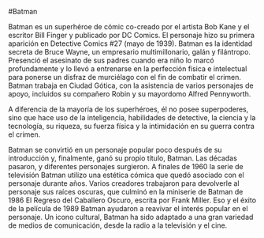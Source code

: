 #Batman

Batman es un superhéroe de cómic co-creado por el artista Bob Kane y el escritor Bill Finger y publicado por DC Comics. El personaje hizo su primera aparición en Detective Comics #27 (mayo de 1939). Batman es la identidad secreta de Bruce Wayne, un empresario multimillonario, galán y filántropo. Presenció el asesinato de sus padres cuando era niño lo marcó profundamente y lo llevó a entrenarse en la perfección física e intelectual para ponerse un disfraz de murciélago con el fin de combatir el crimen. Batman trabaja en Ciudad Gótica, con la asistencia de varios personajes de apoyo, incluidos su compañero Robin y su mayordomo Alfred Pennyworth.

A diferencia de la mayoría de los superhéroes, él no posee superpoderes, sino que hace uso de la inteligencia, habilidades de detective, la ciencia y la tecnología, su riqueza, su fuerza física y la intimidación en su guerra contra el crimen.

Batman se convirtió en un personaje popular poco después de su introducción y, finalmente, ganó su propio título, Batman. Las décadas pasaron, y diferentes personajes surgieron. A finales de 1960 la serie de televisión Batman utilizo una estética cómica que quedó asociado con el personaje durante años. Varios creadores trabajaron para devolverle al personaje sus raíces oscuras, que culminó en la miniserie de Batman de 1986 El Regreso del Caballero Oscuro, escrita por Frank Miller. Eso y el éxito de la película de 1989 Batman ayudaron a reavivar el interés popular en el personaje. Un icono cultural, Batman ha sido adaptado a una gran variedad de medios de comunicación, desde la radio a la televisión y el cine.
